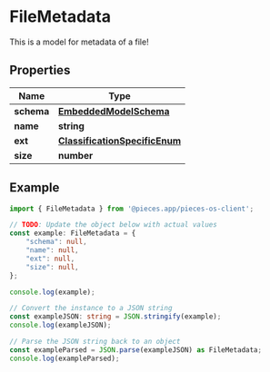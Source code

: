 
# FileMetadata

This is a model for metadata of a file!

## Properties

Name | Type
------------ | -------------
**schema** | [**EmbeddedModelSchema**](EmbeddedModelSchema)
**name** | **string**
**ext** | [**ClassificationSpecificEnum**](ClassificationSpecificEnum)
**size** | **number**

## Example

```typescript
import { FileMetadata } from '@pieces.app/pieces-os-client';

// TODO: Update the object below with actual values
const example: FileMetadata = {
    "schema": null,
    "name": null,
    "ext": null,
    "size": null,
};

console.log(example);

// Convert the instance to a JSON string
const exampleJSON: string = JSON.stringify(example);
console.log(exampleJSON);

// Parse the JSON string back to an object
const exampleParsed = JSON.parse(exampleJSON) as FileMetadata;
console.log(exampleParsed);
```


